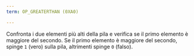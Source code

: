 ```yaml
---
term: OP_GREATERTHAN (0XA0)

---
```

Confronta i due elementi più alti della pila e verifica se il primo elemento è maggiore del secondo. Se il primo elemento è maggiore del secondo, spinge `1` (vero) sulla pila, altrimenti spinge `0` (falso).